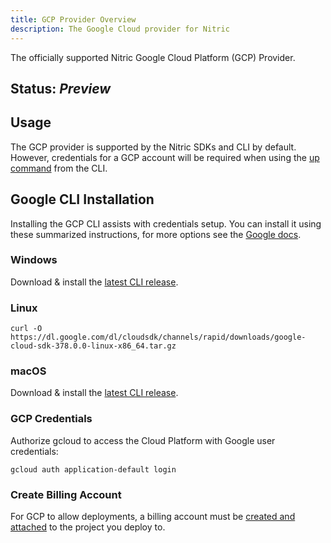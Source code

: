 ```yaml
---
title: GCP Provider Overview
description: The Google Cloud provider for Nitric
---
```


The officially supported Nitric Google Cloud Platform (GCP) Provider.

## Status: _Preview_

## Usage

The GCP provider is supported by the Nitric SDKs and CLI by default. However, credentials for a GCP account will be required when using the [up command](/docs/reference/cli) from the CLI.

## Google CLI Installation

Installing the GCP CLI assists with credentials setup. You can install it using these summarized instructions, for more options see the [Google docs](https://cloud.google.com/sdk/docs/install).

### Windows

Download & install the [latest CLI release](https://cloud.google.com/sdk/docs/install#windows).

### Linux

```
curl -O https://dl.google.com/dl/cloudsdk/channels/rapid/downloads/google-cloud-sdk-378.0.0-linux-x86_64.tar.gz
```

### macOS

Download & install the [latest CLI release](https://cloud.google.com/sdk/docs/install#mac).

### GCP Credentials

Authorize gcloud to access the Cloud Platform with Google user credentials:

```
gcloud auth application-default login
```

### Create Billing Account

For GCP to allow deployments, a billing account must be [created and attached](https://console.cloud.google.com/billing) to the project you deploy to.
